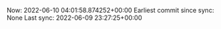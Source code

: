 Now: 2022-06-10 04:01:58.874252+00:00 Earliest commit since sync: None Last sync: 2022-06-09 23:27:25+00:00
